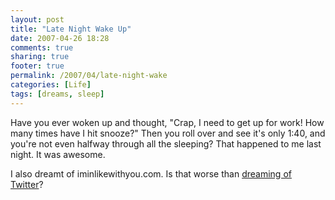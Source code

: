 ```yaml
---
layout: post
title: "Late Night Wake Up"
date: 2007-04-26 18:28
comments: true
sharing: true
footer: true
permalink: /2007/04/late-night-wake
categories: [Life]
tags: [dreams, sleep]
---
```

Have you ever woken up and thought, "Crap, I need to get up for work!  How many times have I hit snooze?"  Then you roll over and see it's only 1:40, and you're not even halfway through all the sleeping?  That happened to me last night.  It was awesome.

I also dreamt of iminlikewithyou.com.  Is that worse than <a href="http://twitter.com/Brock/statuses/26869951">dreaming of Twitter</a>?
